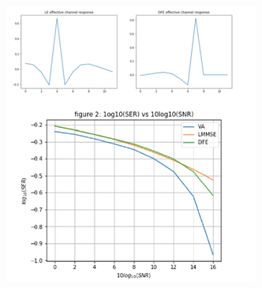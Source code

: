 
<img src="./images_for_readme/LE_VS_DFE.png">
<img src="./images_for_readme/VA_LMMSE_DFE_comparision.png">
